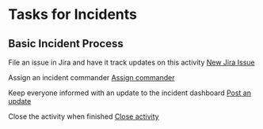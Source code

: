 # Tasks for Incidents

## Basic Incident Process

File an issue in Jira and have it track updates on this activity
[New Jira Issue](https://console.staging.transposit.com/mc/t/$orgName/actions/jira_create_issue)

Assign an incident commander
[Assign commander](https://console.staging.transposit.com/mc/t/$orgName/actions/transposit_assign_commander)

Keep everyone informed with an update to the incident dashboard
[Post an update](https://console.staging.transposit.com/mc/t/$orgName/actions/post_a_dashboard_update)

Close the activity when finished
[Close activity](https://console.staging.transposit.com/mc/t/$orgName/actions/close_activity)
